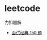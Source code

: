 # leetcode
力扣题解

* [面试经典 150 题](./section/%E9%9D%A2%E8%AF%95%E7%BB%8F%E5%85%B8%20150%20%E9%A2%98.md)
